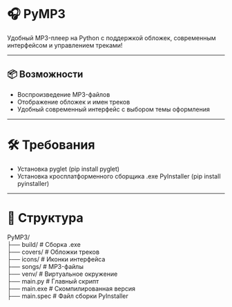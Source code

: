 # 🎧 PyMP3

Удобный MP3-плеер на Python с поддержкой обложек, современным интерфейсом и управлением треками!

---

## 📦 Возможности

- Воспроизведение MP3-файлов
- Отображение обложек и имен треков
- Удобный современный интерфейс с выбором темы оформления

---

# 🛠 Требования
- Установка pyglet (pip install pyglet)
- Установка кросплатформенного сборщика .ехе PyInstaller (pip install pyinstaller)

---

# 📁 Структура
PyMP3/  
├── build/ # Сборка .exe  
├── covers/ # Обложки треков  
├── icons/ # Иконки интерфейса  
├── songs/ # MP3-файлы  
├── venv/ # Виртуальное окружение  
├── main.py # Главный скрипт  
├── main.exe # Скомпилированная версия  
├── main.spec # Файл сборки PyInstaller  
